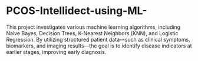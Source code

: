 # PCOS-Intellidect-using-ML-
This project investigates various machine learning algorithms, including Naive Bayes, Decision Trees, K-Nearest Neighbors (KNN), and Logistic Regression. By utilizing structured patient data—such as clinical symptoms, biomarkers, and imaging results—the goal is to identify disease indicators at earlier stages, improving early diagnosis.
